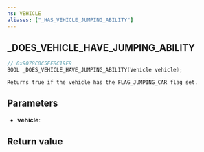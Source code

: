 ```yaml
---
ns: VEHICLE
aliases: ["_HAS_VEHICLE_JUMPING_ABILITY"]
---
```

## _DOES_VEHICLE_HAVE_JUMPING_ABILITY

```c
// 0x9078C0C5EF8C19E9
BOOL _DOES_VEHICLE_HAVE_JUMPING_ABILITY(Vehicle vehicle);
```

```
Returns true if the vehicle has the FLAG_JUMPING_CAR flag set.
```

## Parameters
* **vehicle**: 

## Return value
